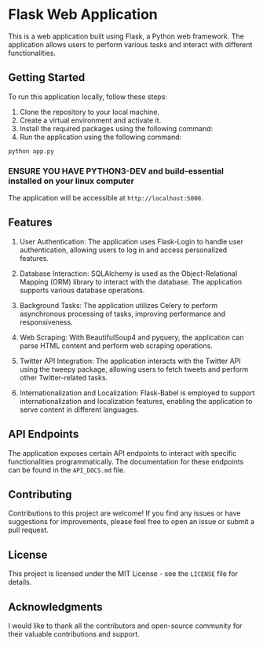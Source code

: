 # Flask Web Application

This is a web application built using Flask, a Python web framework. The application allows users to perform various tasks and interact with different functionalities.

## Getting Started

To run this application locally, follow these steps:

1. Clone the repository to your local machine.
2. Create a virtual environment and activate it.
3. Install the required packages using the following command:
4. Run the application using the following command:

`python app.py`

### ENSURE YOU HAVE PYTHON3-DEV and build-essential installed on your linux computer

The application will be accessible at `http://localhost:5000`.

## Features

1. User Authentication: The application uses Flask-Login to handle user authentication, allowing users to log in and access personalized features.

2. Database Interaction: SQLAlchemy is used as the Object-Relational Mapping (ORM) library to interact with the database. The application supports various database operations.

3. Background Tasks: The application utilizes Celery to perform asynchronous processing of tasks, improving performance and responsiveness.

4. Web Scraping: With BeautifulSoup4 and pyquery, the application can parse HTML content and perform web scraping operations.

5. Twitter API Integration: The application interacts with the Twitter API using the tweepy package, allowing users to fetch tweets and perform other Twitter-related tasks.

6. Internationalization and Localization: Flask-Babel is employed to support internationalization and localization features, enabling the application to serve content in different languages.

## API Endpoints

The application exposes certain API endpoints to interact with specific functionalities programmatically. The documentation for these endpoints can be found in the `API_DOCS.md` file.

## Contributing

Contributions to this project are welcome! If you find any issues or have suggestions for improvements, please feel free to open an issue or submit a pull request.

## License

This project is licensed under the MIT License - see the `LICENSE` file for details.

## Acknowledgments

I would like to thank all the contributors and open-source community for their valuable contributions and support.
